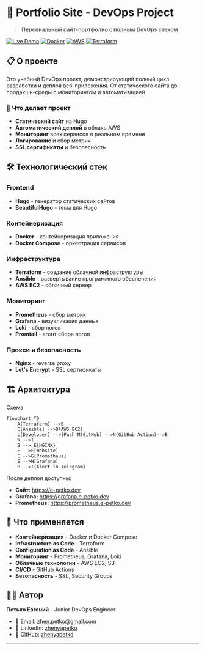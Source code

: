 # 🚀 Portfolio Site - DevOps Project

> **Персональный сайт-портфолио с полным DevOps стеком**

[![Live Demo](https://img.shields.io/badge/Live%20Demo-e--petko.dev-blue?style=for-the-badge&logo=web)](https://e-petko.dev)
[![Docker](https://img.shields.io/badge/Docker-2496ED?style=for-the-badge&logo=docker&logoColor=white)](https://www.docker.com/)
[![AWS](https://img.shields.io/badge/AWS-FF9900?style=for-the-badge&logo=amazon-aws&logoColor=white)](https://aws.amazon.com/)
[![Terraform](https://img.shields.io/badge/Terraform-7B42BC?style=for-the-badge&logo=terraform&logoColor=white)](https://www.terraform.io/)

## 📋 О проекте

Это учебный DevOps проект, демонстрирующий полный цикл разработки и деплоя веб-приложения. От статического сайта до продакшн-среды с мониторингом и автоматизацией.

### 🎯 Что делает проект

- **Статический сайт** на Hugo
- **Автоматический деплой** в облако AWS
- **Мониторинг** всех сервисов в реальном времени
- **Логирование** и сбор метрик
- **SSL сертификаты** и безопасность

## 🛠️ Технологический стек

### Frontend
- **Hugo** - генератор статических сайтов
- **BeautifulHugo** - тема для Hugo

### Контейнеризация
- **Docker** - контейнеризация приложения
- **Docker Compose** - оркестрация сервисов

### Инфраструктура
- **Terraform** - создание облачной инфраструктуры
- **Ansible** - развертывание программного обеспечения
- **AWS EC2** - облачный сервер

### Мониторинг
- **Prometheus** - сбор метрик
- **Grafana** - визуализация данных
- **Loki** - сбор логов
- **Promtail** - агент сбора логов

### Прокси и безопасность
- **Nginx** - reverse proxy
- **Let's Encrypt** - SSL сертификаты

## 🏗️ Архитектура

Схема

```mermaid
flowchart TD
    A[Terraform] -->B
    C[Ansible] -->B(AWS EC2)
    L[Developer] -->|Push|M(GitHub) -->N(GitHub Action)-->B
    N -->I
    B --> E{NGINX}
    E -->F[Website]
    E -->G[Prometheus]
    E -->H[Grafana]
    H -->I{Alert in Telegram}
```



После деплоя доступны:

- **Сайт:** https://e-petko.dev
- **Grafana:** https://grafana.e-petko.dev
- **Prometheus:** https://prometheus.e-petko.dev


## 📝 Что применяется

- **Контейнеризация** - Docker и Docker Compose
- **Infrastructure as Code** - Terraform
- **Configuration as Code** - Ansible
- **Мониторинг** - Prometheus, Grafana, Loki
- **Облачные технологии** - AWS EC2, S3
- **CI/CD** - GitHub Actions
- **Безопасность** - SSL, Security Groups

## 👨‍💻 Автор

**Петько Евгений** - Junior DevOps Engineer

- 📧 Email: zhen.petko@gmail.com
- 💼 LinkedIn: [zhenyapetko](https://linkedin.com/in/zhenyapetko)
- 🐙 GitHub: [zhenyapetko](https://github.com/zhenyapetko)

---
